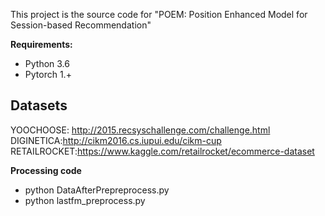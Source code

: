 This project is the source code for "POEM: Position Enhanced Model for Session-based Recommendation"

**Requirements:**

* Python 3.6
* Pytorch 1.+

## Datasets

YOOCHOOSE: http://2015.recsyschallenge.com/challenge.html
DIGINETICA:http://cikm2016.cs.iupui.edu/cikm-cup
RETAILROCKET:https://www.kaggle.com/retailrocket/ecommerce-dataset

**Processing code**
* python DataAfterPrepreprocess.py
* python lastfm_preprocess.py
